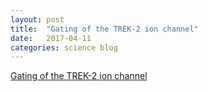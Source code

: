 ```yaml
---
layout: post
title:  "Gating of the TREK-2 ion channel"
date:   2017-04-11
categories: science blog
---
```


[Gating of the TREK-2 ion channel](https://medium.com/@pandelab/gating-of-the-trek-2-ion-channel-8e486eaebc6b)
